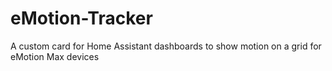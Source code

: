 # eMotion-Tracker
A custom card for Home Assistant dashboards to show motion on a grid for eMotion Max devices

